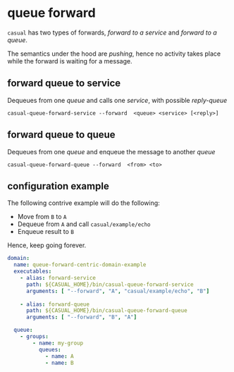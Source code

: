 # queue forward

`casual` has two types of forwards, _forward to a service_ and _forward to a queue_.

The semantics under the hood are _pushing_, hence no activity takes place while
the forward is waiting for a message. 


## forward queue to service

Dequeues from one _queue_ and calls one _service_, with possible _reply-queue_

`casual-queue-forward-service --forward  <queue> <service> [<reply>]`


## forward queue to queue

Dequeues from one _queue_ and enqueue the message to another _queue_

`casual-queue-forward-queue --forward  <from> <to>`


## configuration example

The following contrive example will do the following: 

* Move from `B` to `A`
* Dequeue from `A` and call `casual/example/echo`
* Enqueue result to `B` 

Hence, keep going forever.

``` yaml
domain:
  name: queue-forward-centric-domain-example
  executables: 
    - alias: forward-service
      path: ${CASUAL_HOME}/bin/casual-queue-forward-service
      arguments: [ "--forward", "A", "casual/example/echo", "B"]
  
    - alias: forward-queue
      path: ${CASUAL_HOME}/bin/casual-queue-forward-queue
      arguments: [ "--forward", "B", "A"]

  queue:
    - groups:
        - name: my-group
          queues:
            - name: A
            - name: B

```